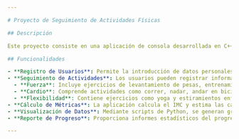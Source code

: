 ```yaml
---

# Proyecto de Seguimiento de Actividades Físicas

## Descripción

Este proyecto consiste en una aplicación de consola desarrollada en C++ que permite a los usuarios registrar y monitorizar su progreso físico. A través del ingreso de datos personales y de actividad física, la aplicación calcula métricas de fitness como el Índice de Masa Corporal (IMC) y las calorías quemadas. Además, se han implementado scripts en Python para generar gráficos visuales que facilitan la comprensión del progreso del usuario.

## Funcionalidades

- **Registro de Usuarios**: Permite la introducción de datos personales como nombre, edad, género, altura y peso.
- **Seguimiento de Actividades**: Los usuarios pueden registrar información detallada sobre sus rutinas de ejercicio, que se dividen en tres categorías principales:
  - **Fuerza**: Incluye ejercicios de levantamiento de pesas, entrenamiento de resistencia y ejercicios de fuerza específicos para diferentes grupos musculares.
  - **Cardio**: Comprende actividades como correr, nadar, andar en bicicleta y otros ejercicios que aumentan la frecuencia cardíaca.
  - **Flexibilidad**: Contiene ejercicios como yoga y estiramientos enfocados en mejorar la flexibilidad y el rango de movimiento.
- **Cálculo de Métricas**: La aplicación calcula el IMC y estima las calorías quemadas basándose en los datos introducidos.
- **Visualización de Datos**: Mediante scripts de Python, se generan gráficos que muestran la evolución de las calorías quemadas y el IMC a lo largo del tiempo.
- **Reporte de Progreso**: Proporciona informes estadísticos del progreso físico del usuario.

---
```


